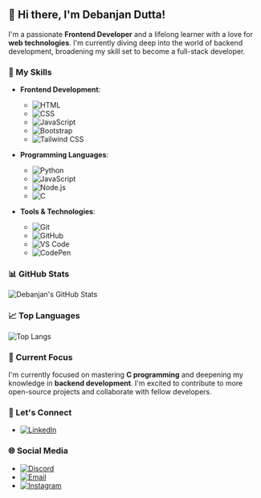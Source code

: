 
## 👋 Hi there, I'm Debanjan Dutta!

I'm a passionate **Frontend Developer** and a lifelong learner with a love for **web technologies**. I'm currently diving deep into the world of backend development, broadening my skill set to become a full-stack developer.

### 🚀 My Skills

- **Frontend Development**: 
  - ![HTML](https://img.shields.io/badge/-HTML5-E34F26?style=flat-square&logo=html5&logoColor=white)
  - ![CSS](https://img.shields.io/badge/-CSS3-1572B6?style=flat-square&logo=css3)
  - ![JavaScript](https://img.shields.io/badge/-JavaScript-F7DF1E?style=flat-square&logo=javascript&logoColor=black)
  - ![Bootstrap](https://img.shields.io/badge/-Bootstrap-7952B3?style=flat-square&logo=bootstrap)
  - ![Tailwind CSS](https://img.shields.io/badge/-Tailwind%20CSS-38B2AC?style=flat-square&logo=tailwind-css)

- **Programming Languages**:
  - ![Python](https://img.shields.io/badge/-Python-3776AB?style=flat-square&logo=python&logoColor=white)
  - ![JavaScript](https://img.shields.io/badge/-JavaScript-F7DF1E?style=flat-square&logo=javascript&logoColor=black)
  - ![Node.js](https://img.shields.io/badge/-Node.js-339933?style=flat-square&logo=node.js&logoColor=white)
  - ![C](https://img.shields.io/badge/-C-00599C?style=flat-square&logo=c&logoColor=white) 

- **Tools & Technologies**:
  - ![Git](https://img.shields.io/badge/-Git-F05032?style=flat-square&logo=git&logoColor=white)
  - ![GitHub](https://img.shields.io/badge/-GitHub-181717?style=flat-square&logo=github)
  - ![VS Code](https://img.shields.io/badge/-VS%20Code-007ACC?style=flat-square&logo=visual-studio-code)
  - ![CodePen](https://img.shields.io/badge/-CodePen-000000?style=flat-square&logo=codepen&logoColor=white)

### 📊 GitHub Stats

![Debanjan's GitHub Stats](https://github-readme-stats.vercel.app/api?username=Debanjan110d&show_icons=true&theme=radical)

### 📈 Top Languages

![Top Langs](https://github-readme-stats.vercel.app/api/top-langs/?username=Debanjan110d&layout=compact&theme=radical)

### 🌱 Current Focus

I'm currently focused on mastering **C programming** and deepening my knowledge in **backend development**. I'm excited to contribute to more open-source projects and collaborate with fellow developers.

### 🎯 Let's Connect

- [![LinkedIn](https://img.shields.io/badge/-LinkedIn-0A66C2?style=flat-square&logo=linkedin&logoColor=white)](https://www.linkedin.com/in/debanjan-dutta-875a88312/?trk=opento_sprofile_details)

### 🌐 Social Media

- [![Discord](https://img.shields.io/badge/-Discord-5865F2?style=flat-square&logo=discord&logoColor=white)](https://discord.com/channels/@me)
- [![Email](https://img.shields.io/badge/-Email-D14836?style=flat-square&logo=gmail&logoColor=white)](debanjan.gamedu@gmail.com)
- [![Instagram](https://img.shields.io/badge/-Instagram-E4405F?style=flat-square&logo=instagram&logoColor=white)](https://www.instagram.com/debanjan.dutta100?igsh=MTk0MWYzcmI3emthMA==)



<!---
Debanjan110d/Debanjan110d is a ✨ special ✨ repository because its `README.md` (this file) appears on your GitHub profile.
You can click the Preview link to take a look at your changes.
--->

